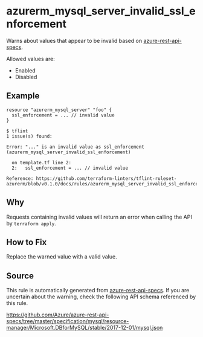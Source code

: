 <!--- This file generated by `tools/apispec-rule-gen/main.go`. DO NOT EDIT --->

# azurerm_mysql_server_invalid_ssl_enforcement

Warns about values that appear to be invalid based on [azure-rest-api-specs](https://github.com/Azure/azure-rest-api-specs).

Allowed values are:
- Enabled
- Disabled

## Example

```hcl
resource "azurerm_mysql_server" "foo" {
  ssl_enforcement = ... // invalid value
}
```

```
$ tflint
1 issue(s) found:

Error: "..." is an invalid value as ssl_enforcement (azurerm_mysql_server_invalid_ssl_enforcement)

  on template.tf line 2:
  2:   ssl_enforcement = ... // invalid value

Reference: https://github.com/terraform-linters/tflint-ruleset-azurerm/blob/v0.1.0/docs/rules/azurerm_mysql_server_invalid_ssl_enforcement.md

```

## Why

Requests containing invalid values will return an error when calling the API by `terraform apply`.

## How to Fix

Replace the warned value with a valid value.

## Source

This rule is automatically generated from [azure-rest-api-specs](https://github.com/Azure/azure-rest-api-specs). If you are uncertain about the warning, check the following API schema referenced by this rule.

https://github.com/Azure/azure-rest-api-specs/tree/master/specification/mysql/resource-manager/Microsoft.DBforMySQL/stable/2017-12-01/mysql.json
